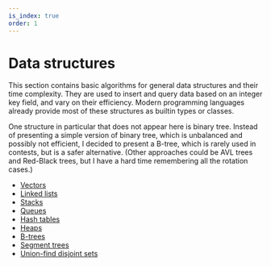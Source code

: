 ```yaml
---
is_index: true
order: 1
---
```


# Data structures

This section contains basic algorithms for general data structures and their
time complexity. They are used to insert and query data based on an integer key
field, and vary on their efficiency. Modern programming languages already
provide most of these structures as builtin types or classes.

One structure in particular that does not appear here is binary tree. Instead of
presenting a simple version of binary tree, which is unbalanced and possibly not
efficient, I decided to present a B-tree, which is rarely used in contests, but
is a safer alternative. (Other approaches could be AVL trees and Red-Black
trees, but I have a hard time remembering all the rotation cases.)


* [Vectors](./vector.md)
* [Linked lists](./linked-list.md)
* [Stacks](./stack.md)
* [Queues](./queue.md)
* [Hash tables](./hashtable.md)
* [Heaps](./heap.md)
* [B-trees](./b-tree.md)
* [Segment trees](./segment-tree.md)
* [Union-find disjoint sets](./set.md)
